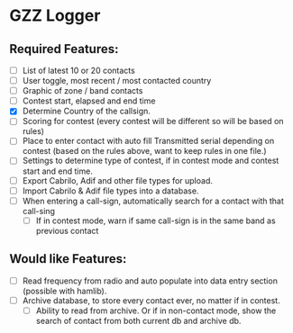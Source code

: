 ﻿# GZZ Logger

## Required Features:
- [ ] List of latest 10 or 20 contacts
- [ ] User toggle, most recent / most contacted country
- [ ] Graphic of zone / band contacts
- [ ] Contest start, elapsed and end time
- [x] Determine Country of the callsign.
- [ ] Scoring for contest (every contest will be different so will be based on rules)
- [ ] Place to enter contact with auto fill Transmitted serial depending on contest (based on the rules above, want to keep rules in one file.)
- [ ] Settings to determine type of contest, if in contest mode and contest start and end time.
- [ ] Export Cabrilo, Adif and other file types for upload.
- [ ] Import Cabrilo & Adif file types into a database.
- [ ] When entering a call-sign, automatically search for a contact with that call-sing
	- [ ] If in contest mode, warn if same call-sign is in the same band as previous contact

## Would like Features:
- [ ] Read frequency from radio and auto populate into data entry section (possible with hamlib).
- [ ] Archive database, to store every contact ever, no matter if in contest.
	- [ ] Ability to read from archive. Or if in non-contact mode, show the search of contact from both current db and archive db.